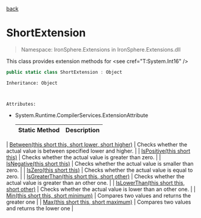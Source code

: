 ﻿[back](/IronSphere.Extensions/types)

# ShortExtension

> Namespace: IronSphere.Extensions in  IronSphere.Extensions.dll

This class provides extension methods for &lt;see cref=&quot;T:System.Int16&quot; /&gt;

```csharp
public static class ShortExtension : Object
```
    Inheritance: Object


    
    Attributes:
        
* System.Runtime.CompilerServices.ExtensionAttribute




    | Static Method | Description |
    | --- | --- |
| [Between(this short this, short lower, short higher)](ShortExtension_Between(Int16,Int16,Int16)) | Checks whether the actual value is between specified lower and higher. |
| [IsPositive(this short this)](ShortExtension_IsPositive(Int16)) | Checks whether the actual value is greater than zero. |
| [IsNegative(this short this)](ShortExtension_IsNegative(Int16)) | Checks whether the actual value is smaller than zero. |
| [IsZero(this short this)](ShortExtension_IsZero(Int16)) | Checks whether the actual value is equal to zero. |
| [IsGreaterThan(this short this, short other)](ShortExtension_IsGreaterThan(Int16,Int16)) | Checks whether the actual value is greater than an other one. |
| [IsLowerThan(this short this, short other)](ShortExtension_IsLowerThan(Int16,Int16)) | Checks whether the actual value is lower than an other one. |
| [Min(this short this, short minimum)](ShortExtension_Min(Int16,Int16)) | Compares two values and returns the greater one |
| [Max(this short this, short maximum)](ShortExtension_Max(Int16,Int16)) | Compares two values and returns the lower one |
